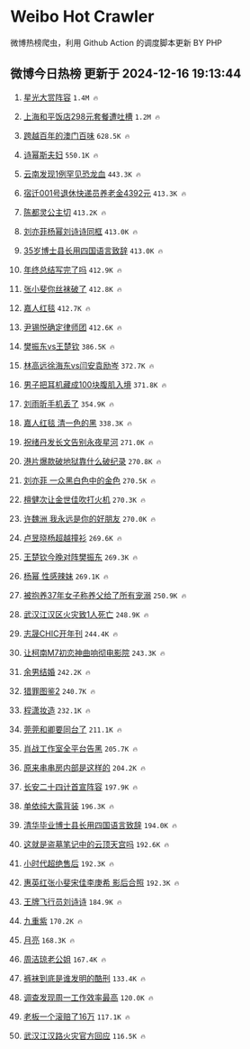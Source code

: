 # Weibo Hot Crawler 



微博热榜爬虫，利用 Github Action 的调度脚本更新 BY PHP 


## 微博今日热榜 更新于 2024-12-16 19:13:44 
1. [星光大赏阵容](https://s.weibo.com/weibo?q=%E6%98%9F%E5%85%89%E5%A4%A7%E8%B5%8F%E9%98%B5%E5%AE%B9&t=31&band_rank=1&Refer=top) `1.4M 🔥` 

1. [上海和平饭店298元套餐遭吐槽](https://s.weibo.com/weibo?q=%23%E4%B8%8A%E6%B5%B7%E5%92%8C%E5%B9%B3%E9%A5%AD%E5%BA%97298%E5%85%83%E5%A5%97%E9%A4%90%E9%81%AD%E5%90%90%E6%A7%BD%23&t=31&band_rank=2&Refer=top) `1.2M 🔥` 

1. [跨越百年的澳门百味](https://s.weibo.com/weibo?q=%23%E8%B7%A8%E8%B6%8A%E7%99%BE%E5%B9%B4%E7%9A%84%E6%BE%B3%E9%97%A8%E7%99%BE%E5%91%B3%23&t=31&band_rank=3&Refer=top) `628.5K 🔥` 

1. [诗幂斯夫妇](https://s.weibo.com/weibo?q=%E8%AF%97%E5%B9%82%E6%96%AF%E5%A4%AB%E5%A6%87&t=31&band_rank=4&Refer=top) `550.1K 🔥` 

1. [云南发现1例罕见恐龙血](https://s.weibo.com/weibo?q=%23%E4%BA%91%E5%8D%97%E5%8F%91%E7%8E%B01%E4%BE%8B%E7%BD%95%E8%A7%81%E6%81%90%E9%BE%99%E8%A1%80%23&t=31&band_rank=5&Refer=top) `443.3K 🔥` 

1. [宿迁001号退休快递员养老金4392元](https://s.weibo.com/weibo?q=%23%E5%AE%BF%E8%BF%81001%E5%8F%B7%E9%80%80%E4%BC%91%E5%BF%AB%E9%80%92%E5%91%98%E5%85%BB%E8%80%81%E9%87%914392%E5%85%83%23&t=31&band_rank=6&Refer=top) `413.3K 🔥` 

1. [陈都灵公主切](https://s.weibo.com/weibo?q=%E9%99%88%E9%83%BD%E7%81%B5%E5%85%AC%E4%B8%BB%E5%88%87&t=31&band_rank=7&Refer=top) `413.2K 🔥` 

1. [刘亦菲杨幂刘诗诗同框](https://s.weibo.com/weibo?q=%E5%88%98%E4%BA%A6%E8%8F%B2%E6%9D%A8%E5%B9%82%E5%88%98%E8%AF%97%E8%AF%97%E5%90%8C%E6%A1%86&t=31&band_rank=8&Refer=top) `413.0K 🔥` 

1. [35岁博士县长用四国语言致辞](https://s.weibo.com/weibo?q=%2335%E5%B2%81%E5%8D%9A%E5%A3%AB%E5%8E%BF%E9%95%BF%E7%94%A8%E5%9B%9B%E5%9B%BD%E8%AF%AD%E8%A8%80%E8%87%B4%E8%BE%9E%23&t=31&band_rank=9&Refer=top) `413.0K 🔥` 

1. [年终总结写完了吗](https://s.weibo.com/weibo?q=%23%E5%B9%B4%E7%BB%88%E6%80%BB%E7%BB%93%E5%86%99%E5%AE%8C%E4%BA%86%E5%90%97%23&t=31&band_rank=10&Refer=top) `412.9K 🔥` 

1. [张小斐你丝袜破了](https://s.weibo.com/weibo?q=%23%E5%BC%A0%E5%B0%8F%E6%96%90%E4%BD%A0%E4%B8%9D%E8%A2%9C%E7%A0%B4%E4%BA%86%23&t=31&band_rank=11&Refer=top) `412.8K 🔥` 

1. [嘉人红毯](https://s.weibo.com/weibo?q=%E5%98%89%E4%BA%BA%E7%BA%A2%E6%AF%AF&t=31&band_rank=12&Refer=top) `412.7K 🔥` 

1. [尹锡悦确定律师团](https://s.weibo.com/weibo?q=%23%E5%B0%B9%E9%94%A1%E6%82%A6%E7%A1%AE%E5%AE%9A%E5%BE%8B%E5%B8%88%E5%9B%A2%23&t=31&band_rank=13&Refer=top) `412.6K 🔥` 

1. [樊振东vs王楚钦](https://s.weibo.com/weibo?q=%23%E6%A8%8A%E6%8C%AF%E4%B8%9Cvs%E7%8E%8B%E6%A5%9A%E9%92%A6%23&t=31&band_rank=14&Refer=top) `386.5K 🔥` 

1. [林高远徐海东vs闫安袁励岑](https://s.weibo.com/weibo?q=%E6%9E%97%E9%AB%98%E8%BF%9C%E5%BE%90%E6%B5%B7%E4%B8%9Cvs%E9%97%AB%E5%AE%89%E8%A2%81%E5%8A%B1%E5%B2%91&t=31&band_rank=15&Refer=top) `372.7K 🔥` 

1. [男子把耳机藏成100块腹肌入境](https://s.weibo.com/weibo?q=%23%E7%94%B7%E5%AD%90%E6%8A%8A%E8%80%B3%E6%9C%BA%E8%97%8F%E6%88%90100%E5%9D%97%E8%85%B9%E8%82%8C%E5%85%A5%E5%A2%83%23&t=31&band_rank=16&Refer=top) `371.8K 🔥` 

1. [刘雨昕手机丢了](https://s.weibo.com/weibo?q=%23%E5%88%98%E9%9B%A8%E6%98%95%E6%89%8B%E6%9C%BA%E4%B8%A2%E4%BA%86%23&t=31&band_rank=17&Refer=top) `354.9K 🔥` 

1. [嘉人红毯 清一色的黑](https://s.weibo.com/weibo?q=%E5%98%89%E4%BA%BA%E7%BA%A2%E6%AF%AF%20%E6%B8%85%E4%B8%80%E8%89%B2%E7%9A%84%E9%BB%91&t=31&band_rank=18&Refer=top) `338.3K 🔥` 

1. [祝绪丹发长文告别永夜星河](https://s.weibo.com/weibo?q=%23%E7%A5%9D%E7%BB%AA%E4%B8%B9%E5%8F%91%E9%95%BF%E6%96%87%E5%91%8A%E5%88%AB%E6%B0%B8%E5%A4%9C%E6%98%9F%E6%B2%B3%23&t=31&band_rank=19&Refer=top) `271.0K 🔥` 

1. [港片爆款破地狱靠什么破纪录](https://s.weibo.com/weibo?q=%23%E6%B8%AF%E7%89%87%E7%88%86%E6%AC%BE%E7%A0%B4%E5%9C%B0%E7%8B%B1%E9%9D%A0%E4%BB%80%E4%B9%88%E7%A0%B4%E7%BA%AA%E5%BD%95%23&t=31&band_rank=20&Refer=top) `270.8K 🔥` 

1. [刘亦菲 一众黑白色中的金色](https://s.weibo.com/weibo?q=%E5%88%98%E4%BA%A6%E8%8F%B2%20%E4%B8%80%E4%BC%97%E9%BB%91%E7%99%BD%E8%89%B2%E4%B8%AD%E7%9A%84%E9%87%91%E8%89%B2&t=31&band_rank=21&Refer=top) `270.5K 🔥` 

1. [檀健次让金世佳吹打火机](https://s.weibo.com/weibo?q=%E6%AA%80%E5%81%A5%E6%AC%A1%E8%AE%A9%E9%87%91%E4%B8%96%E4%BD%B3%E5%90%B9%E6%89%93%E7%81%AB%E6%9C%BA&t=31&band_rank=22&Refer=top) `270.3K 🔥` 

1. [许魏洲 我永远是你的好朋友](https://s.weibo.com/weibo?q=%E8%AE%B8%E9%AD%8F%E6%B4%B2%20%E6%88%91%E6%B0%B8%E8%BF%9C%E6%98%AF%E4%BD%A0%E7%9A%84%E5%A5%BD%E6%9C%8B%E5%8F%8B&t=31&band_rank=23&Refer=top) `270.0K 🔥` 

1. [卢昱晓杨超越撞衫](https://s.weibo.com/weibo?q=%23%E5%8D%A2%E6%98%B1%E6%99%93%E6%9D%A8%E8%B6%85%E8%B6%8A%E6%92%9E%E8%A1%AB%23&t=31&band_rank=24&Refer=top) `269.6K 🔥` 

1. [王楚钦今晚对阵樊振东](https://s.weibo.com/weibo?q=%23%E7%8E%8B%E6%A5%9A%E9%92%A6%E4%BB%8A%E6%99%9A%E5%AF%B9%E9%98%B5%E6%A8%8A%E6%8C%AF%E4%B8%9C%23&t=31&band_rank=25&Refer=top) `269.3K 🔥` 

1. [杨幂 性感辣妹](https://s.weibo.com/weibo?q=%E6%9D%A8%E5%B9%82%20%E6%80%A7%E6%84%9F%E8%BE%A3%E5%A6%B9&t=31&band_rank=26&Refer=top) `269.1K 🔥` 

1. [被抱养37年女子称养父给了所有宠溺](https://s.weibo.com/weibo?q=%23%E8%A2%AB%E6%8A%B1%E5%85%BB37%E5%B9%B4%E5%A5%B3%E5%AD%90%E7%A7%B0%E5%85%BB%E7%88%B6%E7%BB%99%E4%BA%86%E6%89%80%E6%9C%89%E5%AE%A0%E6%BA%BA%23&t=31&band_rank=27&Refer=top) `250.9K 🔥` 

1. [武汉江汉区火灾致1人死亡](https://s.weibo.com/weibo?q=%23%E6%AD%A6%E6%B1%89%E6%B1%9F%E6%B1%89%E5%8C%BA%E7%81%AB%E7%81%BE%E8%87%B41%E4%BA%BA%E6%AD%BB%E4%BA%A1%23&t=31&band_rank=28&Refer=top) `248.9K 🔥` 

1. [志晟CHIC开年刊](https://s.weibo.com/weibo?q=%23%E5%BF%97%E6%99%9FCHIC%E5%BC%80%E5%B9%B4%E5%88%8A%23&t=31&band_rank=29&Refer=top) `244.4K 🔥` 

1. [让柯南M7初恋神曲响彻电影院](https://s.weibo.com/weibo?q=%E8%AE%A9%E6%9F%AF%E5%8D%97M7%E5%88%9D%E6%81%8B%E7%A5%9E%E6%9B%B2%E5%93%8D%E5%BD%BB%E7%94%B5%E5%BD%B1%E9%99%A2&t=31&band_rank=30&Refer=top) `243.3K 🔥` 

1. [余男结婚](https://s.weibo.com/weibo?q=%23%E4%BD%99%E7%94%B7%E7%BB%93%E5%A9%9A%23&t=31&band_rank=31&Refer=top) `242.2K 🔥` 

1. [猎罪图鉴2](https://s.weibo.com/weibo?q=%E7%8C%8E%E7%BD%AA%E5%9B%BE%E9%89%B42&t=31&band_rank=32&Refer=top) `240.7K 🔥` 

1. [程潇妆造](https://s.weibo.com/weibo?q=%E7%A8%8B%E6%BD%87%E5%A6%86%E9%80%A0&t=31&band_rank=33&Refer=top) `232.1K 🔥` 

1. [莞莞和卿要同台了](https://s.weibo.com/weibo?q=%23%E8%8E%9E%E8%8E%9E%E5%92%8C%E5%8D%BF%E8%A6%81%E5%90%8C%E5%8F%B0%E4%BA%86%23&t=31&band_rank=34&Refer=top) `211.1K 🔥` 

1. [肖战工作室全平台告黑](https://s.weibo.com/weibo?q=%23%E8%82%96%E6%88%98%E5%B7%A5%E4%BD%9C%E5%AE%A4%E5%85%A8%E5%B9%B3%E5%8F%B0%E5%91%8A%E9%BB%91%23&t=31&band_rank=35&Refer=top) `205.7K 🔥` 

1. [原来串串房内部是这样的](https://s.weibo.com/weibo?q=%23%E5%8E%9F%E6%9D%A5%E4%B8%B2%E4%B8%B2%E6%88%BF%E5%86%85%E9%83%A8%E6%98%AF%E8%BF%99%E6%A0%B7%E7%9A%84%23&t=31&band_rank=36&Refer=top) `204.2K 🔥` 

1. [长安二十四计首宣阵容](https://s.weibo.com/weibo?q=%23%E9%95%BF%E5%AE%89%E4%BA%8C%E5%8D%81%E5%9B%9B%E8%AE%A1%E9%A6%96%E5%AE%A3%E9%98%B5%E5%AE%B9%23&t=31&band_rank=37&Refer=top) `197.9K 🔥` 

1. [单依纯大露背装](https://s.weibo.com/weibo?q=%23%E5%8D%95%E4%BE%9D%E7%BA%AF%E5%A4%A7%E9%9C%B2%E8%83%8C%E8%A3%85%23&t=31&band_rank=38&Refer=top) `196.3K 🔥` 

1. [清华毕业博士县长用四国语言致辞](https://s.weibo.com/weibo?q=%23%E6%B8%85%E5%8D%8E%E6%AF%95%E4%B8%9A%E5%8D%9A%E5%A3%AB%E5%8E%BF%E9%95%BF%E7%94%A8%E5%9B%9B%E5%9B%BD%E8%AF%AD%E8%A8%80%E8%87%B4%E8%BE%9E%23&t=31&band_rank=39&Refer=top) `194.0K 🔥` 

1. [这就是盗墓笔记中的云顶天宫吗](https://s.weibo.com/weibo?q=%E8%BF%99%E5%B0%B1%E6%98%AF%E7%9B%97%E5%A2%93%E7%AC%94%E8%AE%B0%E4%B8%AD%E7%9A%84%E4%BA%91%E9%A1%B6%E5%A4%A9%E5%AE%AB%E5%90%97&t=31&band_rank=40&Refer=top) `192.6K 🔥` 

1. [小时代超绝售后](https://s.weibo.com/weibo?q=%23%E5%B0%8F%E6%97%B6%E4%BB%A3%E8%B6%85%E7%BB%9D%E5%94%AE%E5%90%8E%23&t=31&band_rank=41&Refer=top) `192.3K 🔥` 

1. [惠英红张小斐宋佳李庚希 影后合照](https://s.weibo.com/weibo?q=%E6%83%A0%E8%8B%B1%E7%BA%A2%E5%BC%A0%E5%B0%8F%E6%96%90%E5%AE%8B%E4%BD%B3%E6%9D%8E%E5%BA%9A%E5%B8%8C%20%E5%BD%B1%E5%90%8E%E5%90%88%E7%85%A7&t=31&band_rank=42&Refer=top) `192.3K 🔥` 

1. [王牌飞行员刘诗诗](https://s.weibo.com/weibo?q=%E7%8E%8B%E7%89%8C%E9%A3%9E%E8%A1%8C%E5%91%98%E5%88%98%E8%AF%97%E8%AF%97&t=31&band_rank=43&Refer=top) `184.9K 🔥` 

1. [九重紫](https://s.weibo.com/weibo?q=%E4%B9%9D%E9%87%8D%E7%B4%AB&t=31&band_rank=44&Refer=top) `170.2K 🔥` 

1. [月亮](https://s.weibo.com/weibo?q=%E6%9C%88%E4%BA%AE&t=31&band_rank=45&Refer=top) `168.3K 🔥` 

1. [周洁琼老公姐](https://s.weibo.com/weibo?q=%23%E5%91%A8%E6%B4%81%E7%90%BC%E8%80%81%E5%85%AC%E5%A7%90%23&t=31&band_rank=46&Refer=top) `167.4K 🔥` 

1. [裤袜到底是谁发明的酷刑](https://s.weibo.com/weibo?q=%23%E8%A3%A4%E8%A2%9C%E5%88%B0%E5%BA%95%E6%98%AF%E8%B0%81%E5%8F%91%E6%98%8E%E7%9A%84%E9%85%B7%E5%88%91%23&t=31&band_rank=47&Refer=top) `133.4K 🔥` 

1. [调查发现周一工作效率最高](https://s.weibo.com/weibo?q=%23%E8%B0%83%E6%9F%A5%E5%8F%91%E7%8E%B0%E5%91%A8%E4%B8%80%E5%B7%A5%E4%BD%9C%E6%95%88%E7%8E%87%E6%9C%80%E9%AB%98%23&t=31&band_rank=48&Refer=top) `120.0K 🔥` 

1. [老板一个滚赔了16万](https://s.weibo.com/weibo?q=%23%E8%80%81%E6%9D%BF%E4%B8%80%E4%B8%AA%E6%BB%9A%E8%B5%94%E4%BA%8616%E4%B8%87%23&t=31&band_rank=49&Refer=top) `117.1K 🔥` 

1. [武汉江汉路火灾官方回应](https://s.weibo.com/weibo?q=%23%E6%AD%A6%E6%B1%89%E6%B1%9F%E6%B1%89%E8%B7%AF%E7%81%AB%E7%81%BE%E5%AE%98%E6%96%B9%E5%9B%9E%E5%BA%94%23&t=31&band_rank=50&Refer=top) `116.5K 🔥` 

